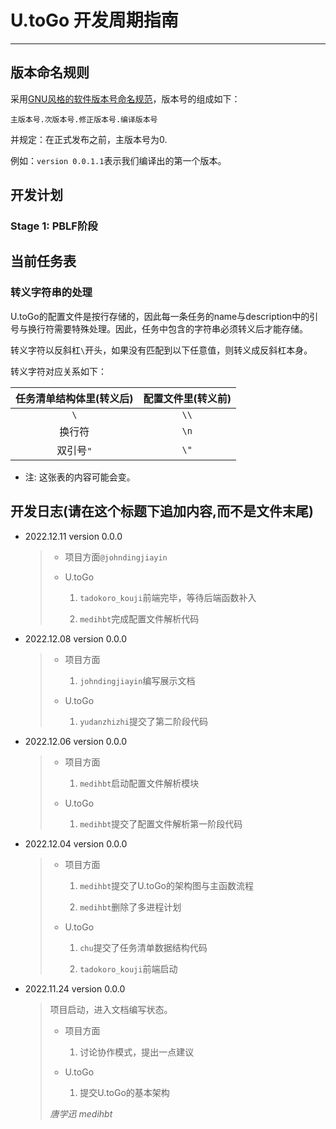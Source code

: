 # U.toGo 开发周期指南

---

## 版本命名规则

采用[GNU风格的软件版本号命名规范](https://blog.csdn.net/chenmiaoqin950606/article/details/69666311)，版本号的组成如下：

```
主版本号.次版本号.修正版本号.编译版本号
```

并规定：在正式发布之前，主版本号为0.

例如：`version 0.0.1.1`表示我们编译出的第一个版本。

## 开发计划

### Stage 1: PBLF阶段

## 当前任务表

### 转义字符串的处理

U.toGo的配置文件是按行存储的，因此每一条任务的name与description中的引号与换行符需要特殊处理。因此，任务中包含的字符串必须转义后才能存储。

转义字符以反斜杠`\`开头，如果没有匹配到以下任意值，则转义成反斜杠本身。

转义字符对应关系如下：

| 任务清单结构体里(转义后) | 配置文件里(转义前) |
|:-------------:|:----------:|
| `\`           | `\\`       |
| 换行符           | `\n`       |
| 双引号`"`        | `\"`       |

* 注: 这张表的内容可能会变。

## 开发日志(请在这个标题下追加内容,而不是文件末尾)

- 2022.12.11 version 0.0.0
  
  > - 项目方面`@johndingjiayin`
  > 
  > - U.toGo
  >   
  >   1. `tadokoro_kouji`前端完毕，等待后端函数补入
  >   
  >   2. `medihbt`完成配置文件解析代码

- 2022.12.08 version 0.0.0
  
  > - 项目方面
  >   
  >   1. `johndingjiayin`编写展示文档
  > 
  > - U.toGo
  >   
  >   1. `yudanzhizhi`提交了第二阶段代码

- 2022.12.06 version 0.0.0
  
  > - 项目方面
  >   
  >   1. `medihbt`启动配置文件解析模块
  > 
  > - U.toGo
  >   
  >   1. `medihbt`提交了配置文件解析第一阶段代码

- 2022.12.04 version 0.0.0
  
  > - 项目方面
  >   
  >   1. `medihbt`提交了U.toGo的架构图与主函数流程
  >   
  >   2. `medihbt`删除了多进程计划
  > 
  > - U.toGo
  >   
  >   1. `chu`提交了任务清单数据结构代码
  >   
  >   2. `tadokoro_kouji`前端启动

- 2022.11.24 version 0.0.0
  
  > 项目启动，进入文档编写状态。
  > 
  > - 项目方面
  >   
  >   1. 讨论协作模式，提出一点建议
  > 
  > - U.toGo
  >   
  >   1. 提交U.toGo的基本架构
  > 
  > *唐学迅 medihbt*
